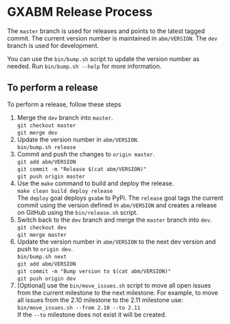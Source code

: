# GXABM Release Process

The `master` branch is used for releases and points to the latest tagged commit. The current version number is maintained in `abm/VERSION`. The `dev` branch is used for development.

You can use the `bin/bump.sh` script to update the version number as needed. Run `bin/bump.sh --help` for more information.

## To perform a release

To perform a release, follow these steps
1. Merge the `dev` branch into `master`.<br/>`git checkout master`<br/>`git merge dev`
2. Update the version number in `abm/VERSION`.<br/>`bin/bump.sh release`
3. Commit and push the changes to `origin master`.<br/>`git add abm/VERSION`<br/>`git commit -m "Release $(cat abm/VERSION)"`<br/>`git push origin master`
4. Use the `make` command to build and deploy the release.<br/>`make clean build deploy release`<br/>The `deploy` goal deploys `gxabm` to PyPi. The `release` goal tags the current commit using the version defined in `abm/VERSION` and creates a release on GitHub using the `bin/release.sh` script.
5. Switch back to the `dev` branch and merge the `master` branch into `dev`.<br/>`git checkout dev`<br/>`git merge master`
6. Update the version number in `abm/VERSION` to the next dev version and push to `origin dev`.<br/>`bin/bump.sh next`<br/>`git add abm/VERSION`<br/>`git commit -m "Bump version to $(cat abm/VERSION)"`<br/>`git push origin dev`
7. [Optional] use the `bin/move_issues.sh` script to move all open issues from the current  milestone to the next milestone.  For example, to move all issues from the 2.10 milestone to the 2.11 milestone use:<br/>`bin/move_issues.sh --from 2.10 --to 2.11`<br/>If the `--to` milestone does not exist it will be created.